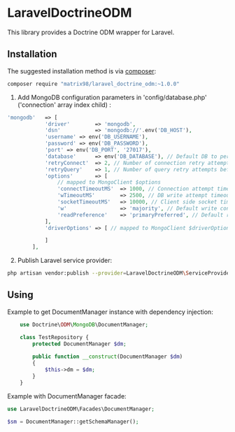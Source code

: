 # LaravelDoctrineODM

This library provides a Doctrine ODM wrapper for Laravel.

## Installation

The suggested installation method is via [composer](https://getcomposer.org/):

```sh
composer require "matrix98/laravel_doctrine_odm:~1.0.0"
```
1. Add MongoDB configuration parameters in 'config/database.php' ('connection' array index child) : 
``` php
'mongodb'   => [
            'driver'        => 'mongodb',
            'dsn'           => 'mongodb://'.env('DB_HOST'),
            'username' => env('DB_USERNAME'),
            'password' => env('DB_PASSWORD'),
            'port' => env('DB_PORT', '27017'),
            'database'      => env('DB_DATABASE'), // Default DB to perform queries against (not authenticate against)
            'retryConnect'  => 2, // Number of connection retry attempts before failing (doctrine feature)
            'retryQuery'    => 1, // Number of query retry attempts before failing (doctrine feature)
            'options'       => [
                // mapped to MongoClient $options
                'connectTimeoutMS'  => 1000, // Connection attempt timeout (milliseconds)
                'wTimeoutMS'        => 2500, // DB write attempt timeout (milliseconds)
                'socketTimeoutMS'   => 10000, // Client side socket timeout (milliseconds)
                'w'                 => 'majority', // Default write concern (normally w=1)
                'readPreference'    => 'primaryPreferred', // Default read preference
            ],
            'driverOptions' => [ // mapped to MongoClient $driverOptions (e.g. for SSL stream context)

            ]
        ],
```

2. Publish Laravel service provider:

```sh
php artisan vendor:publish --provider=LaravelDoctrineODM\ServiceProviders\IdeHelperServiceProvider
```

## Using

Example to get DocumentManager instance with dependency injection: 

``` php
    use Doctrine\ODM\MongoDB\DocumentManager;

    class TestRepository {
        protected DocumentManager $dm;
    
        public function __construct(DocumentManager $dm)
        {
            $this->dm = $dm;
        }
    }
```

Example with DocumentManager facade:

```php
use LaravelDoctrineODM\Facades\DocumentManager;

$sm = DocumentManager::getSchemaManager();
```
